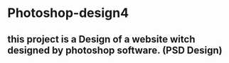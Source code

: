 # Photoshop-design4
## this project is a Design of a website witch designed by photoshop software. (PSD Design)
